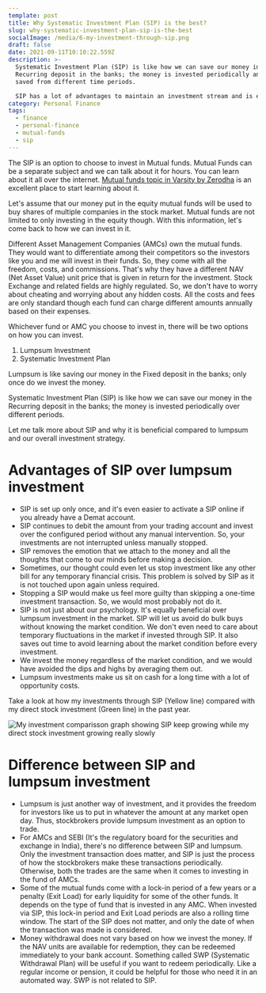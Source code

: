 ```yaml
---
template: post
title: Why Systematic Investment Plan (SIP) is the best?
slug: why-systematic-investment-plan-sip-is-the-best
socialImage: /media/6-my-investment-through-sip.png
draft: false
date: 2021-09-11T10:10:22.559Z
description: >-
  Systematic Investment Plan (SIP) is like how we can save our money in the
  Recurring deposit in the banks; the money is invested periodically and it is
  saved from different time periods.

  SIP has a lot of advantages to maintain an investment stream and is equally beneficial to avoid risks in the market.
category: Personal Finance
tags:
  - finance
  - personal-finance
  - mutual-funds
  - sip
---
```

The SIP is an option to choose to invest in Mutual funds. Mutual Funds can be a separate subject and we can talk about it for hours. You can learn about it all over the internet. [Mutual funds topic in Varsity by Zerodha](https://zerodha.com/varsity/chapter/introduction-to-mutual-funds) is an excellent place to start learning about it.

Let's assume that our money put in the equity mutual funds will be used to buy shares of multiple companies in the stock market. Mutual funds are not limited to only investing in the equity though. With this information, let's come back to how we can invest in it.

Different Asset Management Companies (AMCs) own the mutual funds. They would want to differentiate among their competitors so the investors like you and me will invest in their funds. So, they come with all the freedom, costs, and commissions. That's why they have a different NAV (Net Asset Value) unit price that is given in return for the investment. Stock Exchange and related fields are highly regulated. So, we don't have to worry about cheating and worrying about any hidden costs. All the costs and fees are only standard though each fund can charge different amounts annually based on their expenses.

Whichever fund or AMC you choose to invest in, there will be two options on how you can invest.

1. Lumpsum Investment
2. Systematic Investment Plan

Lumpsum is like saving our money in the Fixed deposit in the banks; only once do we invest the money.

Systematic Investment Plan (SIP) is like how we can save our money in the Recurring deposit in the banks; the money is invested periodically over different periods.

Let me talk more about SIP and why it is beneficial compared to lumpsum and our overall investment strategy.

# Advantages of SIP over lumpsum investment

* SIP is set up only once, and it's even easier to activate a SIP online if you already have a Demat account.
* SIP continues to debit the amount from your trading account and invest over the configured period without any manual intervention. So, your investments are not interrupted unless manually stopped.
* SIP removes the emotion that we attach to the money and all the thoughts that come to our minds before making a decision.
* Sometimes, our thought could even let us stop investment like any other bill for any temporary financial crisis. This problem is solved by SIP as it is not touched upon again unless required.
* Stopping a SIP would make us feel more guilty than skipping a one-time investment transaction. So, we would most probably not do it.
* SIP is not just about our psychology. It's equally beneficial over lumpsum investment in the market. SIP will let us avoid do bulk buys without knowing the market condition. We don't even need to care about temporary fluctuations in the market if invested through SIP. It also saves out time to avoid learning about the market condition before every investment.
* We invest the money regardless of the market condition, and we would have avoided the dips and highs by averaging them out.
* Lumpsum investments make us sit on cash for a long time with a lot of opportunity costs.

Take a look at how my investments through SIP (Yellow line) compared with my direct stock investment (Green line) in the past year.

![My investment comparisson graph showing SIP keep growing while my direct stock investment growing really slowly](/media/6-my-investment-through-sip.png "My Investment through SIP (Yellow) compared to my direct stock investment (Green)")

# Difference between SIP and lumpsum investment

* Lumpsum is just another way of investment, and it provides the freedom for investors like us to put in whatever the amount at any market open day. Thus, stockbrokers provide lumpsum investment as an option to trade.
* For AMCs and SEBI (It's the regulatory board for the securities and exchange in India), there's no difference between SIP and lumpsum. Only the investment transaction does matter, and SIP is just the process of how the stockbrokers make these transactions periodically. Otherwise, both the trades are the same when it comes to investing in the fund of AMCs.
* Some of the mutual funds come with a lock-in period of a few years or a penalty (Exit Load) for early liquidity for some of the other funds. It depends on the type of fund that is invested in any AMC. When invested via SIP, this lock-in period and Exit Load periods are also a rolling time window. The start of the SIP does not matter, and only the date of when the transaction was made is considered.
* Money withdrawal does not vary based on how we invest the money. If the NAV units are available for redemption, they can be redeemed immediately to your bank account. Something called SWP (Systematic Withdrawal Plan) will be useful if you want to redeem periodically. Like a regular income or pension, it could be helpful for those who need it in an automated way. SWP is not related to SIP.